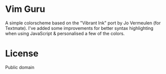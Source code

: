 # Vim Guru

A simple colorscheme based on the "Vibrant Ink" port by Jo Vermeulen (for Textmate). I've added some improvements for better syntax highlighting when using JavaScript & personalised a few of the colors.

# License

Public domain
